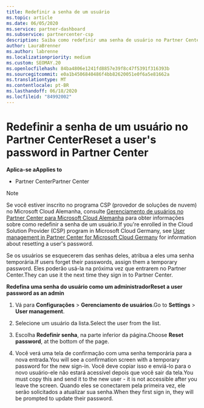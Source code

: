 ```yaml
---
title: Redefinir a senha de um usuário
ms.topic: article
ms.date: 06/05/2020
ms.service: partner-dashboard
ms.subservice: partnercenter-csp
description: Saiba como redefinir uma senha de usuário no Partner Center. Os usuários receberão uma senha temporária na próxima vez que entrarem no Partner Center.
author: LauraBrenner
ms.author: labrenne
ms.localizationpriority: medium
ms.custom: SEOMAY.20
ms.openlocfilehash: 84ba4806e1241fd8857e39f8c47f5391f316393b
ms.sourcegitcommit: e0a1b4506840486f4bb82620051e0f6a5e81662a
ms.translationtype: MT
ms.contentlocale: pt-BR
ms.lasthandoff: 06/18/2020
ms.locfileid: "84992002"
---
```

# <a name="reset-a-users-password-in-partner-center"></a><span data-ttu-id="30013-104">Redefinir a senha de um usuário no Partner Center</span><span class="sxs-lookup"><span data-stu-id="30013-104">Reset a user's password in Partner Center</span></span>

<span data-ttu-id="30013-105">**Aplica-se a**</span><span class="sxs-lookup"><span data-stu-id="30013-105">**Applies to**</span></span>

- <span data-ttu-id="30013-106">Partner Center</span><span class="sxs-lookup"><span data-stu-id="30013-106">Partner Center</span></span>

> [!NOTE]  
> <span data-ttu-id="30013-107">Se você estiver inscrito no programa CSP (provedor de soluções de nuvem) no Microsoft Cloud Alemanha, consulte [Gerenciamento de usuários no Partner Center para Microsoft Cloud Alemanha](user-management-in-partner-center-for-microsoft-cloud-germany.md) para obter informações sobre como redefinir a senha de um usuário.</span><span class="sxs-lookup"><span data-stu-id="30013-107">If you're enrolled in the Cloud Solution Provider (CSP) program in Microsoft Cloud Germany, see [User management in Partner Center for Microsoft Cloud Germany](user-management-in-partner-center-for-microsoft-cloud-germany.md) for information about resetting a user's password.</span></span>

<span data-ttu-id="30013-108">Se os usuários se esquecerem das senhas deles, atribua a eles uma senha temporária.</span><span class="sxs-lookup"><span data-stu-id="30013-108">If users forget their passwords, assign them a temporary password.</span></span> <span data-ttu-id="30013-109">Eles poderão usá-la na próxima vez que entrarem no Partner Center.</span><span class="sxs-lookup"><span data-stu-id="30013-109">They can use it the next time they sign in to Partner Center.</span></span>

<span data-ttu-id="30013-110">**Redefina uma senha do usuário como um administrador**</span><span class="sxs-lookup"><span data-stu-id="30013-110">**Reset a user password as an admin**</span></span>

1. <span data-ttu-id="30013-111">Vá para **Configurações** &gt; **Gerenciamento de usuários**.</span><span class="sxs-lookup"><span data-stu-id="30013-111">Go to **Settings** &gt; **User management**.</span></span>

2. <span data-ttu-id="30013-112">Selecione um usuário da lista.</span><span class="sxs-lookup"><span data-stu-id="30013-112">Select the user from the list.</span></span>

3. <span data-ttu-id="30013-113">Escolha **Redefinir senha**, na parte inferior da página.</span><span class="sxs-lookup"><span data-stu-id="30013-113">Choose **Reset password**, at the bottom of the page.</span></span>

4. <span data-ttu-id="30013-114">Você verá uma tela de confirmação com uma senha temporária para a nova entrada.</span><span class="sxs-lookup"><span data-stu-id="30013-114">You will see a confirmation screen with a temporary password for the new sign-in.</span></span> <span data-ttu-id="30013-115">Você deve copiar isso e enviá-lo para o novo usuário-ele não estará acessível depois que você sair da tela.</span><span class="sxs-lookup"><span data-stu-id="30013-115">You must copy this and send it to the new user - it is not accessible after you leave the screen.</span></span> <span data-ttu-id="30013-116">Quando eles se conectarem pela primeira vez, ele serão solicitados a atualizar sua senha.</span><span class="sxs-lookup"><span data-stu-id="30013-116">When they first sign in, they will be prompted to update their password.</span></span>

